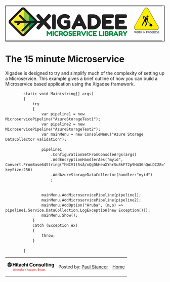 <table style="border: 1px solid black;">
<tr>
<td width="80%"><img src="../../docs/Xigadee2.png" alt="Xigadee"></td>
<td width = "*" align="right"><img src="../../docs/smallWIP.jpg" alt="Sorry, I'm still working here" height="100"></td>
</tr>
</table>

# The 15 minute Microservice

Xigadee is designed to try and simplify much of the complexity of setting up a Microservice. This example gives a brief outline of how you can build a Microservice based application using the Xigadee framework.

```
        static void Main(string[] args)
        {
            try
            {
                var pipeline1 = new MicroservicePipeline("AzureStorageTest1");
                var pipeline2 = new MicroservicePipeline("AzureStorageTest2");
                var mainMenu = new ConsoleMenu("Azure Storage DataCollector validation");

                pipeline1
                    .ConfigurationSetFromConsoleArgs(args)
                    .AddEncryptionHandlerAes("myid", Convert.FromBase64String("hNCV1t5sA/xQgDkHeuXYhrSu8kF72p9H436nQoLDC28="), keySize:256)
                    .AddAzureStorageDataCollector(handler:"myid")
                    ;

                
                mainMenu.AddMicroservicePipeline(pipeline1);
                mainMenu.AddMicroservicePipeline(pipeline2);
                mainMenu.AddOption("Aruba", (m,o) => pipeline1.Service.DataCollection.LogException(new Exception()));
                mainMenu.Show();
            }
            catch (Exception ex)
            {
                throw;
            }

        }
```

<table><tr> 
  <td><img src="../../docs/hitachi.png" alt="Hitachi Consulting" height="50"/></td> 
  <td>Posted by: <a href="http://github.com/paulstancer">Paul Stancer</a></td>
  <td><a href="../../README.md">Home</a></td>
</tr></table>
